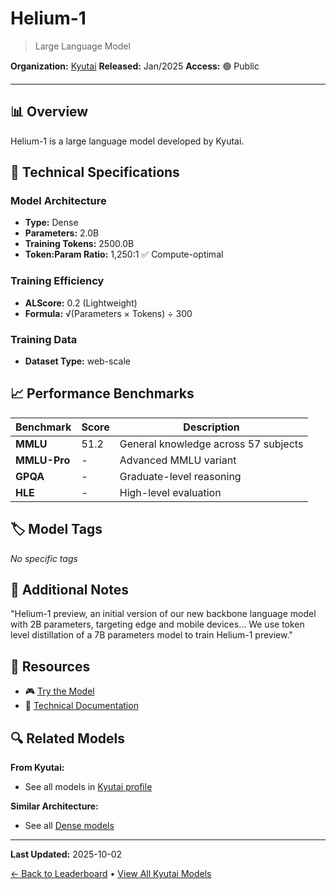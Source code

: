 # Helium-1

> Large Language Model

**Organization:** [Kyutai](../../labs/kyutai.md)
**Released:** Jan/2025
**Access:** 🟢 Public

---

## 📊 Overview

Helium-1 is a large language model developed by Kyutai.

## 🔧 Technical Specifications

### Model Architecture
- **Type:** Dense
- **Parameters:** 2.0B
- **Training Tokens:** 2500.0B
- **Token:Param Ratio:** 1,250:1 ✅ Compute-optimal

### Training Efficiency
- **ALScore:** 0.2 (Lightweight)
- **Formula:** √(Parameters × Tokens) ÷ 300

### Training Data
- **Dataset Type:** web-scale

## 📈 Performance Benchmarks

| Benchmark | Score | Description |
|-----------|-------|-------------|
| **MMLU** | 51.2 | General knowledge across 57 subjects |
| **MMLU-Pro** | - | Advanced MMLU variant |
| **GPQA** | - | Graduate-level reasoning |
| **HLE** | - | High-level evaluation |

## 🏷️ Model Tags

_No specific tags_

## 📝 Additional Notes

"Helium-1 preview, an initial version of our new backbone language model with 2B parameters, targeting edge and mobile devices... We use token level distillation of a 7B parameters model to train Helium-1 preview."

## 🔗 Resources

- 🎮 [Try the Model](https://huggingface.co/kyutai/helium-1-preview-2b)
- 📄 [Technical Documentation](https://kyutai.org/2025/01/13/helium.html)

## 🔍 Related Models

**From Kyutai:**
- See all models in [Kyutai profile](../../labs/kyutai.md)

**Similar Architecture:**
- See all [Dense models](../../architectures/dense.md)

---

**Last Updated:** 2025-10-02

[← Back to Leaderboard](../../README.md) • [View All Kyutai Models](../../labs/kyutai.md)
